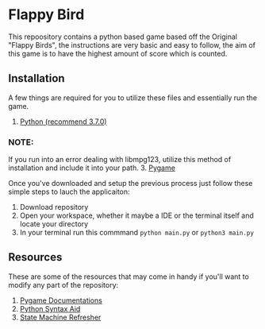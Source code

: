 # Flappy Bird
This repoository contains a python based game based off the Original "Flappy Birds", the instructions are very basic and easy to follow, the aim of this game is to have the highest amount of score which is counted.

## Installation
A few things are required for you to utilize these files and essentially run the game.
1. [Python (recommend 3.7.0)](https://www.python.org/downloads/release/python-370/)
### NOTE: 
If you run into an error dealing with libmpg123, utilize this method of installation and include it into your path.
3. [Pygame](https://www.pygame.org/download.shtml)

Once you've downloaded and setup the previous process just follow these simple steps to lauch the applicaiton:
1. Download repository
2. Open your workspace, whether it maybe a IDE or the terminal itself and locate your directory
3. In your terminal run this commmand `python main.py` or `python3 main.py`

## Resources
These are some of the resources that may come in handy if you'll want to modify any part of the repository:
1. [Pygame Documentations](https://www.pygame.org/docs/)
2. [Python Syntax Aid](https://www.learnbyexample.org/python/)
3. [State Machine Refresher](https://www.freecodecamp.org/news/state-machines-basics-of-computer-science-d42855debc66/)

